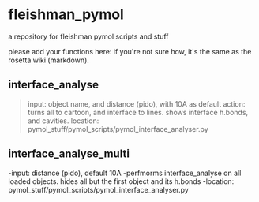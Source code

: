 # fleishman_pymol
a repository for fleishman pymol scripts and stuff

please add your functions here:
if you're not sure how, it's the same as the rosetta wiki (markdown).

## interface_analyse
>input: object name, and distance (pido), with 10A as default
>action: turns all to cartoon, and interface to lines. shows interface h.bonds, and cavities.
>location: pymol_stuff/pymol_scripts/pymol_interface_analyser.py

## interface_analyse_multi
-input: distance (pido), default 10A
-perfmorms interface_analyse on all loaded objects. hides all but the first object and its h.bonds
-location: pymol_stuff/pymol_scripts/pymol_interface_analyser.py
